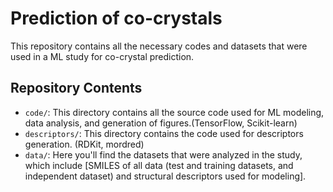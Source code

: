# Prediction of co-crystals

This repository contains all the necessary codes and datasets that were used in a ML study for co-crystal prediction.

## Repository Contents

- `code/`: This directory contains all the source code used for ML modeling, data analysis, and generation of figures.(TensorFlow, Scikit-learn)
- `descriptors/`: This directory contains the code used for descriptors generation. (RDKit, mordred)
- `data/`: Here you'll find the datasets that were analyzed in the study, which include [SMILES of all data (test and training datasets, and independent dataset) and structural descriptors used for modeling].
